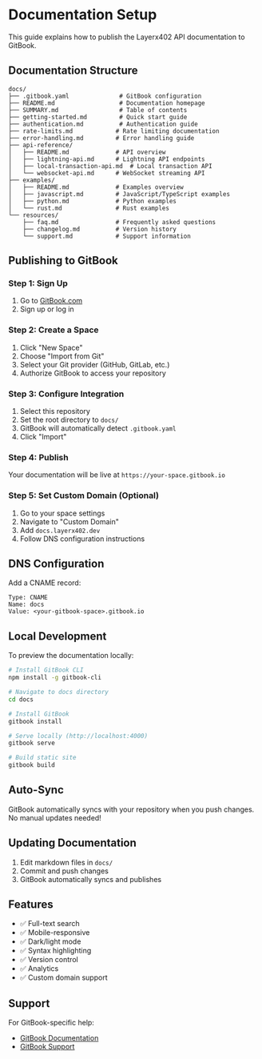 # Documentation Setup

This guide explains how to publish the Layerx402 API documentation to GitBook.

## Documentation Structure

```
docs/
├── .gitbook.yaml              # GitBook configuration
├── README.md                  # Documentation homepage
├── SUMMARY.md                 # Table of contents
├── getting-started.md         # Quick start guide
├── authentication.md          # Authentication guide
├── rate-limits.md            # Rate limiting documentation
├── error-handling.md         # Error handling guide
├── api-reference/
│   ├── README.md             # API overview
│   ├── lightning-api.md      # Lightning API endpoints
│   ├── local-transaction-api.md  # Local transaction API
│   └── websocket-api.md      # WebSocket streaming API
├── examples/
│   ├── README.md             # Examples overview
│   ├── javascript.md         # JavaScript/TypeScript examples
│   ├── python.md             # Python examples
│   └── rust.md               # Rust examples
└── resources/
    ├── faq.md                # Frequently asked questions
    ├── changelog.md          # Version history
    └── support.md            # Support information
```

## Publishing to GitBook

### Step 1: Sign Up

1. Go to [GitBook.com](https://www.gitbook.com/)
2. Sign up or log in

### Step 2: Create a Space

1. Click "New Space"
2. Choose "Import from Git"
3. Select your Git provider (GitHub, GitLab, etc.)
4. Authorize GitBook to access your repository

### Step 3: Configure Integration

1. Select this repository
2. Set the root directory to `docs/`
3. GitBook will automatically detect `.gitbook.yaml`
4. Click "Import"

### Step 4: Publish

Your documentation will be live at `https://your-space.gitbook.io`

### Step 5: Set Custom Domain (Optional)

1. Go to your space settings
2. Navigate to "Custom Domain"
3. Add `docs.layerx402.dev`
4. Follow DNS configuration instructions

## DNS Configuration

Add a CNAME record:

```
Type: CNAME
Name: docs
Value: <your-gitbook-space>.gitbook.io
```

## Local Development

To preview the documentation locally:

```bash
# Install GitBook CLI
npm install -g gitbook-cli

# Navigate to docs directory
cd docs

# Install GitBook
gitbook install

# Serve locally (http://localhost:4000)
gitbook serve

# Build static site
gitbook build
```

## Auto-Sync

GitBook automatically syncs with your repository when you push changes. No manual updates needed!

## Updating Documentation

1. Edit markdown files in `docs/`
2. Commit and push changes
3. GitBook automatically syncs and publishes

## Features

- ✅ Full-text search
- ✅ Mobile-responsive
- ✅ Dark/light mode
- ✅ Syntax highlighting
- ✅ Version control
- ✅ Analytics
- ✅ Custom domain support

## Support

For GitBook-specific help:
- [GitBook Documentation](https://docs.gitbook.com/)
- [GitBook Support](https://www.gitbook.com/support)
